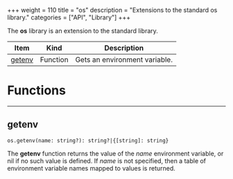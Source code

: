 +++
weight = 110
title = "os"
description = "Extensions to the standard os library."
categories = ["API", "Library"]
+++

The **os** library is an extension to the standard library.

<div class="api-list one two">

| Item | Kind | Description |
| --- | --- | --- |
| [getenv](#getenv) | Function | Gets an environment variable. |

</div>

# Functions

----

## getenv

 `os.getenv(name: string?): string?|{[string]: string}`

The **getenv** function returns the value of the *name* environment
variable, or nil if no such value is defined. If *name* is not specified,
then a table of environment variable names mapped to values is returned.